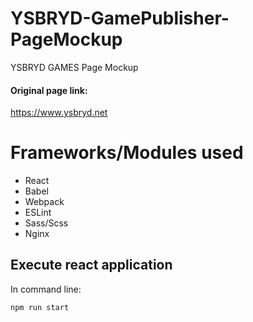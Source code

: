 # YSBRYD-GamePublisher-PageMockup
YSBRYD GAMES Page Mockup
#### Original page link:  
https://www.ysbryd.net  
# Frameworks/Modules used  
- React   
- Babel  
- Webpack   
- ESLint  
- Sass/Scss 
- Nginx  
## Execute react application
In command line:
```
npm run start
```
